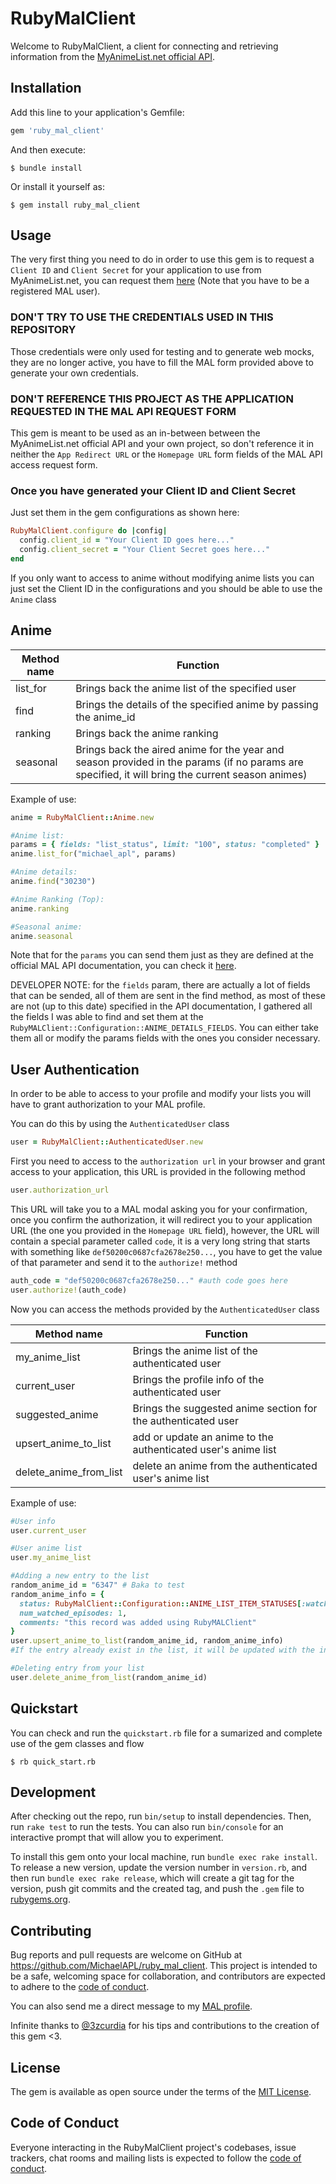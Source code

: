 # RubyMalClient

Welcome to RubyMalClient, a client for connecting and retrieving information from the [MyAnimeList.net official API](https://myanimelist.net/apiconfig/references/api/v2).

## Installation

Add this line to your application's Gemfile:

```ruby
gem 'ruby_mal_client'
```

And then execute:

    $ bundle install

Or install it yourself as:

    $ gem install ruby_mal_client

## Usage

The very first thing you need to do in order to use this gem is to request a `Client ID` and `Client Secret` for your application to use from MyAnimeList.net, you can request them [here](https://myanimelist.net/apiconfig/create) (Note that you have to be a registered MAL user).

### DON'T TRY TO USE THE CREDENTIALS USED IN THIS REPOSITORY

Those credentials were only used for testing and to generate web mocks, they are no longer active, you have to fill the MAL form provided above to generate your own credentials.

### DON'T REFERENCE THIS PROJECT AS THE APPLICATION REQUESTED IN THE MAL API REQUEST FORM

This gem is meant to be used as an in-between between the MyAnimeList.net official API and your own project, so don't reference it in neither the `App Redirect URL` or the `Homepage URL` form fields of the MAL API access request form.

### Once you have generated your Client ID and Client Secret

Just set them in the gem configurations as shown here:

```ruby
RubyMalClient.configure do |config|
  config.client_id = "Your Client ID goes here..."
  config.client_secret = "Your Client Secret goes here..."
end
```

If you only want to access to anime without modifying anime lists you can just set the Client ID in the configurations and you should be able to use the `Anime` class

## Anime 

| Method name      | Function |
| -----------      | ----------- |
| list_for         | Brings back the anime list of the specified user      |
| find             | Brings the details of the specified anime by passing the anime_id        |
| ranking          | Brings back the anime ranking      |
| seasonal         | Brings back the aired anime for the year and season provided in the params (if no params are specified, it will bring the current season animes)      |

Example of use:

```ruby
anime = RubyMalClient::Anime.new

#Anime list:
params = { fields: "list_status", limit: "100", status: "completed" }
anime.list_for("michael_apl", params)

#Anime details:
anime.find("30230")

#Anime Ranking (Top):
anime.ranking

#Seasonal anime:
anime.seasonal
```
Note that for the `params` you can send them just as they are defined at the official MAL API documentation, you can check it [here](https://myanimelist.net/apiconfig/references/api/v2#section/Common-parameters).

DEVELOPER NOTE: for the `fields` param, there are actually a lot of fields that can be sended, all of them are sent in the find method, as most of these are not (up to this date) specified in the API documentation, I gathered all the fields I was able to find and set them at the `RubyMALClient::Configuration::ANIME_DETAILS_FIELDS`. You can either take them all or modify the params fields with the ones you consider necessary.

## User Authentication

In order to be able to access to your profile and modify your lists you will have to grant authorization to your MAL profile.

You can do this by using the `AuthenticatedUser` class

```ruby
user = RubyMalClient::AuthenticatedUser.new
```
First you need to access to the `authorization url` in your browser and grant access to your application, this URL is provided in the following method

```ruby
user.authorization_url
```

This URL will take you to a MAL modal asking you for your confirmation, once you confirm the authorization, it will redirect you to your application URL (the one you provided in the `Homepage URL` field), however, the URL will contain a special parameter called `code`, it is a very long string that starts with something like `def50200c0687cfa2678e250...`, you have to get the value of that parameter and send it to the `authorize!` method

```ruby
auth_code = "def50200c0687cfa2678e250..." #auth code goes here
user.authorize!(auth_code)
```

Now you can access the methods provided by the `AuthenticatedUser` class

| Method name              | Function |
| -----------              | ----------- |
| my_anime_list            | Brings the anime list of the authenticated user      |
| current_user             | Brings the profile info of the authenticated user      |
| suggested_anime          | Brings the suggested anime section for the authenticated user      |
| upsert_anime_to_list     | add or update an anime to the authenticated user's anime list      |
| delete_anime_from_list   | delete an anime from the authenticated user's anime list      |

Example of use:

```ruby
#User info
user.current_user

#User anime list
user.my_anime_list

#Adding a new entry to the list
random_anime_id = "6347" # Baka to test
random_anime_info = {
  status: RubyMalClient::Configuration::ANIME_LIST_ITEM_STATUSES[:watching],
  num_watched_episodes: 1,
  comments: "this record was added using RubyMALClient"
}
user.upsert_anime_to_list(random_anime_id, random_anime_info)
#If the entry already exist in the list, it will be updated with the info sent in params

#Deleting entry from your list
user.delete_anime_from_list(random_anime_id)
```

## Quickstart
You can check and run the `quickstart.rb` file for a sumarized and complete use of the gem classes and flow

    $ rb quick_start.rb

## Development

After checking out the repo, run `bin/setup` to install dependencies. Then, run `rake test` to run the tests. You can also run `bin/console` for an interactive prompt that will allow you to experiment.

To install this gem onto your local machine, run `bundle exec rake install`. To release a new version, update the version number in `version.rb`, and then run `bundle exec rake release`, which will create a git tag for the version, push git commits and the created tag, and push the `.gem` file to [rubygems.org](https://rubygems.org).

## Contributing

Bug reports and pull requests are welcome on GitHub at https://github.com/MichaelAPL/ruby_mal_client. This project is intended to be a safe, welcoming space for collaboration, and contributors are expected to adhere to the [code of conduct](https://github.com/MichaelAPL/ruby_mal_client/blob/master/CODE_OF_CONDUCT.md).

You can also send me a direct message to my [MAL profile](https://myanimelist.net/profile/Michael_APL).

Infinite thanks to [@3zcurdia](https://github.com/3zcurdia) for his tips and contributions to the creation of this gem <3.

## License

The gem is available as open source under the terms of the [MIT License](https://opensource.org/licenses/MIT).

## Code of Conduct

Everyone interacting in the RubyMalClient project's codebases, issue trackers, chat rooms and mailing lists is expected to follow the [code of conduct](https://github.com/MichaelAPL/ruby_mal_client/blob/master/CODE_OF_CONDUCT.md).
